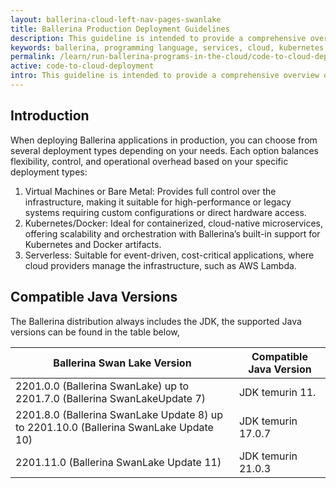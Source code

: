 ```yaml
---
layout: ballerina-cloud-left-nav-pages-swanlake
title: Ballerina Production Deployment Guidelines
description: This guideline is intended to provide a comprehensive overview of best practices and considerations when deploying Ballerina in a production environment. It covers deployment patterns, recommended configurations, Java compatibility, and security hardening tips to ensure your Ballerina applications run efficiently and securely. 
keywords: ballerina, programming language, services, cloud, kubernetes, docker
permalink: /learn/run-ballerina-programs-in-the-cloud/code-to-cloud-deployment/
active: code-to-cloud-deployment
intro: This guideline is intended to provide a comprehensive overview of best practices and considerations when deploying Ballerina in a production environment. It covers deployment patterns, recommended configurations, Java compatibility, and security hardening tips to ensure your Ballerina applications run efficiently and securely. 
---
```


## Introduction 
When deploying Ballerina applications in production, you can choose from several deployment types depending on your needs.
Each option balances flexibility, control, and operational overhead based on your specific deployment types:

1. Virtual Machines or Bare Metal: Provides full control over the infrastructure, making it suitable for high-performance or legacy systems requiring custom configurations or direct hardware access.
2. Kubernetes/Docker: Ideal for containerized, cloud-native microservices, offering scalability and orchestration with Ballerina’s built-in support for Kubernetes and Docker artifacts.
3. Serverless: Suitable for event-driven, cost-critical applications, where cloud providers manage the infrastructure, such as AWS Lambda.

## Compatible  Java Versions

The Ballerina distribution always includes the JDK, the supported Java versions can be found in the table below,

| Ballerina Swan Lake Version                                         | Compatible Java Version |
|---------------------------------------------------------------------|-------------------------|
| 2201.0.0 (Ballerina SwanLake) up to 2201.7.0 (Ballerina SwanLakeUpdate 7)  | JDK temurin 11.         |
| 2201.8.0 (Ballerina SwanLake Update 8) up to 2201.10.0 (Ballerina SwanLake Update 10) | JDK temurin 17.0.7      |
| 2201.11.0 (Ballerina SwanLake Update 11)                            | JDK temurin 21.0.3      |

